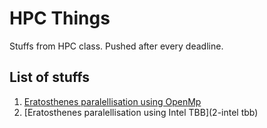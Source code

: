 # HPC Things
Stuffs from HPC class. Pushed after every deadline.

## List of stuffs
1. [Eratosthenes paralellisation using OpenMp](1-openmp)
2. [Eratosthenes paralellisation using Intel TBB](2-intel tbb)